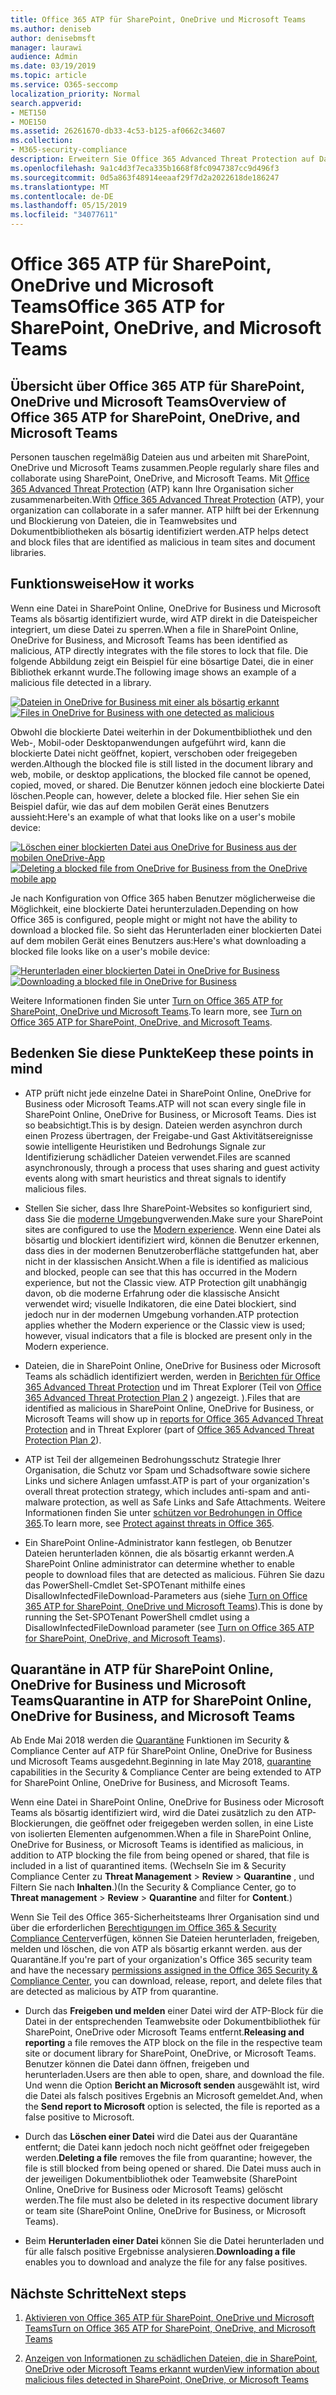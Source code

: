```yaml
---
title: Office 365 ATP für SharePoint, OneDrive und Microsoft Teams
ms.author: deniseb
author: denisebmsft
manager: laurawi
audience: Admin
ms.date: 03/19/2019
ms.topic: article
ms.service: O365-seccomp
localization_priority: Normal
search.appverid:
- MET150
- MOE150
ms.assetid: 26261670-db33-4c53-b125-af0662c34607
ms.collection:
- M365-security-compliance
description: Erweitern Sie Office 365 Advanced Threat Protection auf Dateien in SharePoint Online, OneDrive for Business und Microsoft Teams, um eine sicherere Zusammenarbeit für Ihr Unternehmen zu ermöglichen.
ms.openlocfilehash: 9a1c4d3f7eca335b1668f8fc0947387cc9d496f3
ms.sourcegitcommit: 0d5a863f48914eeaaf29f7d2a2022618de186247
ms.translationtype: MT
ms.contentlocale: de-DE
ms.lasthandoff: 05/15/2019
ms.locfileid: "34077611"
---
```

# <a name="office-365-atp-for-sharepoint-onedrive-and-microsoft-teams"></a><span data-ttu-id="2c517-103">Office 365 ATP für SharePoint, OneDrive und Microsoft Teams</span><span class="sxs-lookup"><span data-stu-id="2c517-103">Office 365 ATP for SharePoint, OneDrive, and Microsoft Teams</span></span>

## <a name="overview-of-office-365-atp-for-sharepoint-onedrive-and-microsoft-teams"></a><span data-ttu-id="2c517-104">Übersicht über Office 365 ATP für SharePoint, OneDrive und Microsoft Teams</span><span class="sxs-lookup"><span data-stu-id="2c517-104">Overview of Office 365 ATP for SharePoint, OneDrive, and Microsoft Teams</span></span>

<span data-ttu-id="2c517-105">Personen tauschen regelmäßig Dateien aus und arbeiten mit SharePoint, OneDrive und Microsoft Teams zusammen.</span><span class="sxs-lookup"><span data-stu-id="2c517-105">People regularly share files and collaborate using SharePoint, OneDrive, and Microsoft Teams.</span></span> <span data-ttu-id="2c517-106">Mit [Office 365 Advanced Threat Protection](office-365-atp.md) (ATP) kann Ihre Organisation sicher zusammenarbeiten.</span><span class="sxs-lookup"><span data-stu-id="2c517-106">With [Office 365 Advanced Threat Protection](office-365-atp.md) (ATP), your organization can collaborate in a safer manner.</span></span> <span data-ttu-id="2c517-107">ATP hilft bei der Erkennung und Blockierung von Dateien, die in Teamwebsites und Dokumentbibliotheken als bösartig identifiziert werden.</span><span class="sxs-lookup"><span data-stu-id="2c517-107">ATP helps detect and block files that are identified as malicious in team sites and document libraries.</span></span>  
  
## <a name="how-it-works"></a><span data-ttu-id="2c517-108">Funktionsweise</span><span class="sxs-lookup"><span data-stu-id="2c517-108">How it works</span></span>

<span data-ttu-id="2c517-109">Wenn eine Datei in SharePoint Online, OneDrive for Business und Microsoft Teams als bösartig identifiziert wurde, wird ATP direkt in die Dateispeicher integriert, um diese Datei zu sperren.</span><span class="sxs-lookup"><span data-stu-id="2c517-109">When a file in SharePoint Online, OneDrive for Business, and Microsoft Teams has been identified as malicious, ATP directly integrates with the file stores to lock that file.</span></span> <span data-ttu-id="2c517-110">Die folgende Abbildung zeigt ein Beispiel für eine bösartige Datei, die in einer Bibliothek erkannt wurde.</span><span class="sxs-lookup"><span data-stu-id="2c517-110">The following image shows an example of a malicious file detected in a library.</span></span>
  
<span data-ttu-id="2c517-111">[![Dateien in OneDrive for Business mit einer als bösartig erkannt](media/2bba71cc-7ad1-4799-8b9d-d56f923db3a7.png)](https://support.office.com/article/01e902ad-a903-4e0f-b093-1e1ac0c37ad2)</span><span class="sxs-lookup"><span data-stu-id="2c517-111">[![Files in OneDrive for Business with one detected as malicious](media/2bba71cc-7ad1-4799-8b9d-d56f923db3a7.png)](https://support.office.com/article/01e902ad-a903-4e0f-b093-1e1ac0c37ad2)</span></span>
  
<span data-ttu-id="2c517-112">Obwohl die blockierte Datei weiterhin in der Dokumentbibliothek und den Web-, Mobil-oder Desktopanwendungen aufgeführt wird, kann die blockierte Datei nicht geöffnet, kopiert, verschoben oder freigegeben werden.</span><span class="sxs-lookup"><span data-stu-id="2c517-112">Although the blocked file is still listed in the document library and web, mobile, or desktop applications, the blocked file cannot be opened, copied, moved, or shared.</span></span> <span data-ttu-id="2c517-113">Die Benutzer können jedoch eine blockierte Datei löschen.</span><span class="sxs-lookup"><span data-stu-id="2c517-113">People can, however, delete a blocked file.</span></span> <span data-ttu-id="2c517-114">Hier sehen Sie ein Beispiel dafür, wie das auf dem mobilen Gerät eines Benutzers aussieht:</span><span class="sxs-lookup"><span data-stu-id="2c517-114">Here's an example of what that looks like on a user's mobile device:</span></span>
  
<span data-ttu-id="2c517-115">[![Löschen einer blockierten Datei aus OneDrive for Business aus der mobilen OneDrive-App](media/cb1c1705-fd0a-45b8-9a26-c22503011d54.png)](https://support.office.com/article/01e902ad-a903-4e0f-b093-1e1ac0c37ad2)</span><span class="sxs-lookup"><span data-stu-id="2c517-115">[![Deleting a blocked file from OneDrive for Business from the OneDrive mobile app](media/cb1c1705-fd0a-45b8-9a26-c22503011d54.png)](https://support.office.com/article/01e902ad-a903-4e0f-b093-1e1ac0c37ad2)</span></span>
  
<span data-ttu-id="2c517-116">Je nach Konfiguration von Office 365 haben Benutzer möglicherweise die Möglichkeit, eine blockierte Datei herunterzuladen.</span><span class="sxs-lookup"><span data-stu-id="2c517-116">Depending on how Office 365 is configured, people might or might not have the ability to download a blocked file.</span></span> <span data-ttu-id="2c517-117">So sieht das Herunterladen einer blockierten Datei auf dem mobilen Gerät eines Benutzers aus:</span><span class="sxs-lookup"><span data-stu-id="2c517-117">Here's what downloading a blocked file looks like on a user's mobile device:</span></span>
  
<span data-ttu-id="2c517-118">[![Herunterladen einer blockierten Datei in OneDrive for Business](media/be288a82-bdd8-4371-93d8-1783db3b61bc.png)](https://support.office.com/article/01e902ad-a903-4e0f-b093-1e1ac0c37ad2)</span><span class="sxs-lookup"><span data-stu-id="2c517-118">[![Downloading a blocked file in OneDrive for Business](media/be288a82-bdd8-4371-93d8-1783db3b61bc.png)](https://support.office.com/article/01e902ad-a903-4e0f-b093-1e1ac0c37ad2)</span></span>
  
<span data-ttu-id="2c517-119">Weitere Informationen finden Sie unter [Turn on Office 365 ATP for SharePoint, OneDrive und Microsoft Teams](turn-on-atp-for-spo-odb-and-teams.md).</span><span class="sxs-lookup"><span data-stu-id="2c517-119">To learn more, see [Turn on Office 365 ATP for SharePoint, OneDrive, and Microsoft Teams](turn-on-atp-for-spo-odb-and-teams.md).</span></span>
  
## <a name="keep-these-points-in-mind"></a><span data-ttu-id="2c517-120">Bedenken Sie diese Punkte</span><span class="sxs-lookup"><span data-stu-id="2c517-120">Keep these points in mind</span></span>

- <span data-ttu-id="2c517-121">ATP prüft nicht jede einzelne Datei in SharePoint Online, OneDrive for Business oder Microsoft Teams.</span><span class="sxs-lookup"><span data-stu-id="2c517-121">ATP will not scan every single file in SharePoint Online, OneDrive for Business, or Microsoft Teams.</span></span> <span data-ttu-id="2c517-122">Dies ist so beabsichtigt.</span><span class="sxs-lookup"><span data-stu-id="2c517-122">This is by design.</span></span> <span data-ttu-id="2c517-123">Dateien werden asynchron durch einen Prozess übertragen, der Freigabe-und Gast Aktivitätsereignisse sowie intelligente Heuristiken und Bedrohungs Signale zur Identifizierung schädlicher Dateien verwendet.</span><span class="sxs-lookup"><span data-stu-id="2c517-123">Files are scanned asynchronously, through a process that uses sharing and guest activity events along with smart heuristics and threat signals to identify malicious files.</span></span>

- <span data-ttu-id="2c517-124">Stellen Sie sicher, dass Ihre SharePoint-Websites so konfiguriert sind, dass Sie die [moderne Umgebung](https://docs.microsoft.com/sharepoint/guide-to-sharepoint-modern-experience)verwenden.</span><span class="sxs-lookup"><span data-stu-id="2c517-124">Make sure your SharePoint sites are configured to use the [Modern experience](https://docs.microsoft.com/sharepoint/guide-to-sharepoint-modern-experience).</span></span> <span data-ttu-id="2c517-125">Wenn eine Datei als bösartig und blockiert identifiziert wird, können die Benutzer erkennen, dass dies in der modernen Benutzeroberfläche stattgefunden hat, aber nicht in der klassischen Ansicht.</span><span class="sxs-lookup"><span data-stu-id="2c517-125">When a file is identified as malicious and blocked, people can see that this has occurred in the Modern experience, but not the Classic view.</span></span> <span data-ttu-id="2c517-126">ATP Protection gilt unabhängig davon, ob die moderne Erfahrung oder die klassische Ansicht verwendet wird; visuelle Indikatoren, die eine Datei blockiert, sind jedoch nur in der modernen Umgebung vorhanden.</span><span class="sxs-lookup"><span data-stu-id="2c517-126">ATP protection applies whether the Modern experience or the Classic view is used; however, visual indicators that a file is blocked are present only in the Modern experience.</span></span>
    
- <span data-ttu-id="2c517-127">Dateien, die in SharePoint Online, OneDrive for Business oder Microsoft Teams als schädlich identifiziert werden, werden in [Berichten für Office 365 Advanced Threat Protection](view-reports-for-atp.md) und im Threat Explorer (Teil von [Office 365 Advanced Threat Protection Plan 2](office-365-ti.md) ) angezeigt. ).</span><span class="sxs-lookup"><span data-stu-id="2c517-127">Files that are identified as malicious in SharePoint Online, OneDrive for Business, or Microsoft Teams will show up in [reports for Office 365 Advanced Threat Protection](view-reports-for-atp.md) and in Threat Explorer (part of [Office 365 Advanced Threat Protection Plan 2](office-365-ti.md)).</span></span>
    
- <span data-ttu-id="2c517-128">ATP ist Teil der allgemeinen Bedrohungsschutz Strategie Ihrer Organisation, die Schutz vor Spam und Schadsoftware sowie sichere Links und sichere Anlagen umfasst.</span><span class="sxs-lookup"><span data-stu-id="2c517-128">ATP is part of your organization's overall threat protection strategy, which includes anti-spam and anti-malware protection, as well as Safe Links and Safe Attachments.</span></span> <span data-ttu-id="2c517-129">Weitere Informationen finden Sie unter [schützen vor Bedrohungen in Office 365](protect-against-threats.md).</span><span class="sxs-lookup"><span data-stu-id="2c517-129">To learn more, see [Protect against threats in Office 365](protect-against-threats.md).</span></span>
    
- <span data-ttu-id="2c517-130">Ein SharePoint Online-Administrator kann festlegen, ob Benutzer Dateien herunterladen können, die als bösartig erkannt werden.</span><span class="sxs-lookup"><span data-stu-id="2c517-130">A SharePoint Online administrator can determine whether to enable people to download files that are detected as malicious.</span></span> <span data-ttu-id="2c517-131">Führen Sie dazu das PowerShell-Cmdlet Set-SPOTenant mithilfe eines DisallowInfectedFileDownload-Parameters aus (siehe [Turn on Office 365 ATP for SharePoint, OneDrive und Microsoft Teams](turn-on-atp-for-spo-odb-and-teams.md)).</span><span class="sxs-lookup"><span data-stu-id="2c517-131">This is done by running the Set-SPOTenant PowerShell cmdlet using a DisallowInfectedFileDownload parameter (see [Turn on Office 365 ATP for SharePoint, OneDrive, and Microsoft Teams](turn-on-atp-for-spo-odb-and-teams.md)).</span></span>
    
## <a name="quarantine-in-atp-for-sharepoint-online-onedrive-for-business-and-microsoft-teams"></a><span data-ttu-id="2c517-132">Quarantäne in ATP für SharePoint Online, OneDrive for Business und Microsoft Teams</span><span class="sxs-lookup"><span data-stu-id="2c517-132">Quarantine in ATP for SharePoint Online, OneDrive for Business, and Microsoft Teams</span></span>

 <span data-ttu-id="2c517-133">Ab Ende Mai 2018 werden die [Quarantäne](quarantine-email-messages.md) Funktionen im Security &amp; Compliance Center auf ATP für SharePoint Online, OneDrive for Business und Microsoft Teams ausgedehnt.</span><span class="sxs-lookup"><span data-stu-id="2c517-133">Beginning in late May 2018, [quarantine](quarantine-email-messages.md) capabilities in the Security &amp; Compliance Center are being extended to ATP for SharePoint Online, OneDrive for Business, and Microsoft Teams.</span></span>
  
<span data-ttu-id="2c517-134">Wenn eine Datei in SharePoint Online, OneDrive for Business oder Microsoft Teams als bösartig identifiziert wird, wird die Datei zusätzlich zu den ATP-Blockierungen, die geöffnet oder freigegeben werden sollen, in eine Liste von isolierten Elementen aufgenommen.</span><span class="sxs-lookup"><span data-stu-id="2c517-134">When a file in SharePoint Online, OneDrive for Business, or Microsoft Teams is identified as malicious, in addition to ATP blocking the file from being opened or shared, that file is included in a list of quarantined items.</span></span> <span data-ttu-id="2c517-135">(Wechseln Sie im &amp; Security Compliance Center zu **Threat Management** \> **Review** \> **Quarantine** , und Filtern Sie nach **Inhalten**.)</span><span class="sxs-lookup"><span data-stu-id="2c517-135">(In the Security &amp; Compliance Center, go to **Threat management** \> **Review** \> **Quarantine** and filter for **Content**.)</span></span> 
  
<span data-ttu-id="2c517-136">Wenn Sie Teil des Office 365-Sicherheitsteams Ihrer Organisation sind und über die erforderlichen [Berechtigungen im Office 365 &amp; Security Compliance Center](permissions-in-the-security-and-compliance-center.md)verfügen, können Sie Dateien herunterladen, freigeben, melden und löschen, die von ATP als bösartig erkannt werden. aus der Quarantäne.</span><span class="sxs-lookup"><span data-stu-id="2c517-136">If you're part of your organization's Office 365 security team and have the necessary [permissions assigned in the Office 365 Security &amp; Compliance Center](permissions-in-the-security-and-compliance-center.md), you can download, release, report, and delete files that are detected as malicious by ATP from quarantine.</span></span>
  
- <span data-ttu-id="2c517-137">Durch das **Freigeben und melden** einer Datei wird der ATP-Block für die Datei in der entsprechenden Teamwebsite oder Dokumentbibliothek für SharePoint, OneDrive oder Microsoft Teams entfernt.</span><span class="sxs-lookup"><span data-stu-id="2c517-137">**Releasing and reporting** a file removes the ATP block on the file in the respective team site or document library for SharePoint, OneDrive, or Microsoft Teams.</span></span> <span data-ttu-id="2c517-138">Benutzer können die Datei dann öffnen, freigeben und herunterladen.</span><span class="sxs-lookup"><span data-stu-id="2c517-138">Users are then able to open, share, and download the file.</span></span> <span data-ttu-id="2c517-139">Und wenn die Option **Bericht an Microsoft senden** ausgewählt ist, wird die Datei als falsch positives Ergebnis an Microsoft gemeldet.</span><span class="sxs-lookup"><span data-stu-id="2c517-139">And, when the **Send report to Microsoft** option is selected, the file is reported as a false positive to Microsoft.</span></span> 
    
- <span data-ttu-id="2c517-140">Durch das **Löschen einer Datei** wird die Datei aus der Quarantäne entfernt; die Datei kann jedoch noch nicht geöffnet oder freigegeben werden.</span><span class="sxs-lookup"><span data-stu-id="2c517-140">**Deleting a file** removes the file from quarantine; however, the file is still blocked from being opened or shared.</span></span> <span data-ttu-id="2c517-141">Die Datei muss auch in der jeweiligen Dokumentbibliothek oder Teamwebsite (SharePoint Online, OneDrive for Business oder Microsoft Teams) gelöscht werden.</span><span class="sxs-lookup"><span data-stu-id="2c517-141">The file must also be deleted in its respective document library or team site (SharePoint Online, OneDrive for Business, or Microsoft Teams).</span></span> 
    
- <span data-ttu-id="2c517-142">Beim **Herunterladen einer Datei** können Sie die Datei herunterladen und für alle falsch positive Ergebnisse analysieren.</span><span class="sxs-lookup"><span data-stu-id="2c517-142">**Downloading a file** enables you to download and analyze the file for any false positives.</span></span> 
    
## <a name="next-steps"></a><span data-ttu-id="2c517-143">Nächste Schritte</span><span class="sxs-lookup"><span data-stu-id="2c517-143">Next steps</span></span>

1. [<span data-ttu-id="2c517-144">Aktivieren von Office 365 ATP für SharePoint, OneDrive und Microsoft Teams</span><span class="sxs-lookup"><span data-stu-id="2c517-144">Turn on Office 365 ATP for SharePoint, OneDrive, and Microsoft Teams</span></span>](turn-on-atp-for-spo-odb-and-teams.md)
    
2. [<span data-ttu-id="2c517-145">Anzeigen von Informationen zu schädlichen Dateien, die in SharePoint, OneDrive oder Microsoft Teams erkannt wurden</span><span class="sxs-lookup"><span data-stu-id="2c517-145">View information about malicious files detected in SharePoint, OneDrive, or Microsoft Teams</span></span>](malicious-files-detected-in-spo-odb-or-teams.md)
    
